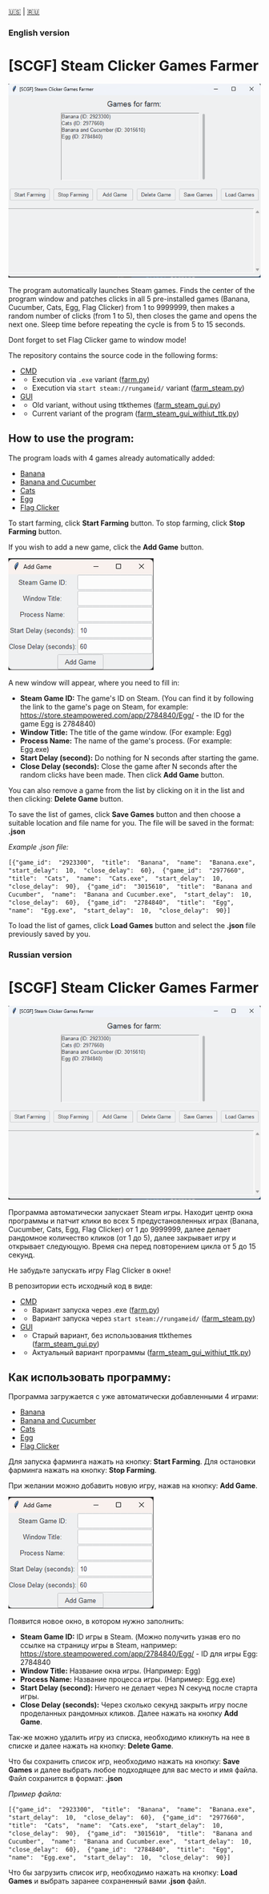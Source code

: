 [🇺🇸](#english-version) | [🇷🇺](#russian-version)

### English version
# [SCGF] Steam Clicker Games Farmer

![SCGF](/git-pics/main.png)

The program automatically launches Steam games. Finds the center of the program window and patches clicks in all 5 pre-installed games (Banana, Cucumber, Cats, Egg, Flag Clicker) from 1 to 9999999, then makes a random number of clicks (from 1 to 5), then closes the game and opens the next one. Sleep time before repeating the cycle is from 5 to 15 seconds.

Dont forget to set Flag Clicker game to window mode!

The repository contains the source code in the following forms:
 - [CMD](/farm_cmd)
 - - Execution via `.exe` variant ([farm.py](/farm_cmd/farm.py))
 - - Execution via `start steam://rungameid/` variant ([farm_steam.py](/farm_cmd/farm_steam.py))
 - [GUI](/farm_steam_gui)
 - - Old variant, without using ttkthemes ([farm_steam_gui.py](/farm_steam_gui/farm_steam_gui_without_ttk.py))
 - - Current variant of the program ([farm_steam_gui_withiut_ttk.py](/farm_steam_gui/farm_steam_gui.py))

## How to use the program:
The program loads with 4 games already automatically added:
 - [Banana](https://store.steampowered.com/app/2923300/Banana/)
 - [Banana and Cucumber](https://store.steampowered.com/app/3015610/Banana__Cucumber/)
 - [Cats](https://store.steampowered.com/app/2977660/Cats/)
 - [Egg](https://store.steampowered.com/app/2784840/Egg/)
 - [Flag Clicker](https://store.steampowered.com/app/2996990/Flag_Clicker/)
 
 To start farming, click **Start Farming** button.
 To stop farming, click **Stop Farming** button.

If you wish to add a new game, click the **Add Game** button.

![Add Game](/git-pics/add_game.png)

A new window will appear, where you need to fill in:
- **Steam Game ID:** The game's ID on Steam. (You can find it by following the link to the game's page on Steam, for example: https://store.steampowered.com/app/2784840/Egg/ - the ID for the game Egg is 2784840)
- **Window Title:** The title of the game window. (For example: Egg)
- **Process Name:** The name of the game's process. (For example: Egg.exe)
- **Start Delay (second):** Do nothing for N seconds after starting the game.
- **Close Delay (seconds):** Close the game after N seconds after the random clicks have been made.
Then click **Add Game** button.

You can also remove a game from the list by clicking on it in the list and then clicking: **Delete Game** button.

To save the list of games, click **Save Games** button and then choose a suitable location and file name for you. The file will be saved in the format: **.json**

*Example .json file:*

    [{"game_id":  "2923300",  "title":  "Banana",  "name":  "Banana.exe",  "start_delay":  10,  "close_delay":  60},  {"game_id":  "2977660",  "title":  "Cats",  "name":  "Cats.exe",  "start_delay":  10,  "close_delay":  90},  {"game_id":  "3015610",  "title":  "Banana and Cucumber",  "name":  "Banana and Cucumber.exe",  "start_delay":  10,  "close_delay":  60},  {"game_id":  "2784840",  "title":  "Egg",  "name":  "Egg.exe",  "start_delay":  10,  "close_delay":  90}]

To load the list of games, click **Load Games** button and select the **.json** file previously saved by you.






### Russian version
# [SCGF] Steam Clicker Games Farmer

![SCGF](/git-pics/main.png)

Программа автоматически запускает Steam игры. Находит центр окна программы и патчит клики во всех 5 предустановленных играх (Banana, Cucumber, Cats, Egg, Flag Clicker) от 1 до 9999999, далее делает рандомное количество кликов (от 1 до 5), далее закрывает игру и открывает следующую. Время сна перед повторением цикла от 5 до 15 секунд.

Не забудьте запускать игру Flag Clicker в окне!

В репозитории есть исходный код в виде:
 - [CMD](/farm_cmd)
 - - Вариант запуска через .exe ([farm.py](/farm_cmd/farm.py))
 - - Вариант запуска через `start steam://rungameid/` ([farm_steam.py](/farm_cmd/farm_steam.py))
 - [GUI](/farm_steam_gui)
 - - Старый вариант, без использования ttkthemes ([farm_steam_gui.py](/farm_steam_gui/farm_steam_gui_without_ttk.py))
 - - Актуальный вариант программы ([farm_steam_gui_withiut_ttk.py](/farm_steam_gui/farm_steam_gui.py))

## Как использовать программу:
Программа загружается с уже автоматически добавленными 4 играми:
 - [Banana](https://store.steampowered.com/app/2923300/Banana/)
 - [Banana and Cucumber](https://store.steampowered.com/app/3015610/Banana__Cucumber/)
 - [Cats](https://store.steampowered.com/app/2977660/Cats/)
 - [Egg](https://store.steampowered.com/app/2784840/Egg/)
 - [Flag Clicker](https://store.steampowered.com/app/2996990/Flag_Clicker/)
 
 Для запуска фарминга нажать на кнопку: **Start Farming**.
 Для остановки фарминга нажать на кнопку: **Stop Farming**.

При желании можно добавить новую игру, нажав на кнопку: **Add Game**.

![Add Game](/git-pics/add_game.png)

Появится новое окно, в котором нужно заполнить:
- **Steam Game ID:** ID игры в Steam. (Можно получить узнав его по ссылке на страницу игры в Steam, например: https://store.steampowered.com/app/2784840/Egg/ - ID для игры Egg: 2784840
- **Window Title:** Название окна игры. (Например: Egg)
- **Process Name:** Название процесса игры. (Например: Egg.exe)
- **Start Delay (second):** Ничего не делает через N секунд после старта игры.
- **Close Delay (seconds):** Через сколько секунд закрыть игру после проделанных рандомных кликов.
Далее нажать на кнопку **Add Game**.

Так-же можно удалить игру из списка, необходимо кликнуть на нее в списке и далее нажать на кнопку: **Delete Game**.

Что бы сохранить список игр, необходимо нажать на кнопку: **Save Games** и далее выбрать любое подходящее для вас место и имя файла. Файл сохранится в формат: **.json**

*Пример файла:*

    [{"game_id":  "2923300",  "title":  "Banana",  "name":  "Banana.exe",  "start_delay":  10,  "close_delay":  60},  {"game_id":  "2977660",  "title":  "Cats",  "name":  "Cats.exe",  "start_delay":  10,  "close_delay":  90},  {"game_id":  "3015610",  "title":  "Banana and Cucumber",  "name":  "Banana and Cucumber.exe",  "start_delay":  10,  "close_delay":  60},  {"game_id":  "2784840",  "title":  "Egg",  "name":  "Egg.exe",  "start_delay":  10,  "close_delay":  90}]

Что бы загрузить список игр, необходимо нажать на кнопку: **Load Games** и выбрать заранее сохраненный вами **.json** файл.
